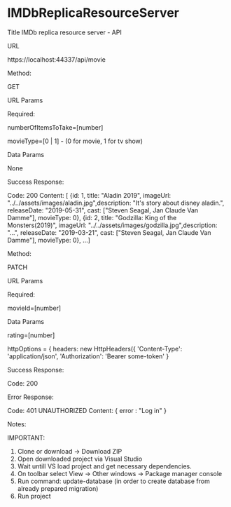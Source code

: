 # IMDbReplicaResourceServer

Title
IMDb replica resource server - API

URL

https://localhost:44337/api/movie

Method:

GET

URL Params

Required:

numberOfItemsToTake=[number]

movieType=[0 | 1] - (0 for movie, 1 for tv show)

Data Params

None

Success Response:

Code: 200 
Content: [ {id: 1, title: "Aladin 2019", imageUrl: "../../assets/images/aladin.jpg",description: "It's story about disney aladin.", releaseDate: "2019-05-31", cast: ["Steven Seagal, Jan Claude Van Damme"], movieType: 0},
{id: 2, title: "Godzilla: King of the Monsters(2019)", imageUrl: "../../assets/images/godzilla.jpg",description: "...", releaseDate: "2019-03-21", cast: ["Steven Seagal, Jan Claude Van Damme"], movieType: 0}, ...]

Method:

PATCH

URL Params

Required:

movieId=[number]

Data Params

rating=[number]

httpOptions = {
      headers: new HttpHeaders({
        'Content-Type':  'application/json',
        'Authorization': 'Bearer some-token'
        }
        
Success Response:

Code: 200 


Error Response:

Code: 401 UNAUTHORIZED 
Content: { error : "Log in" }

Notes:

IMPORTANT:
1. Clone or download -> Download ZIP
2. Open downloaded project via Visual Studio 
3. Wait untill VS load project and get necessary dependencies.
4. On toolbar select View -> Other windows -> Package manager console
5. Run command: update-database (in order to create database from already prepared migration)
6. Run project
